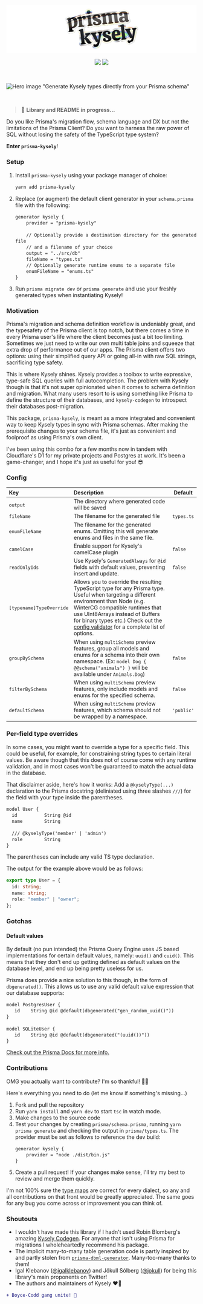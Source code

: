 ![Prisma Kysely](assets/logo-hero.png)

<p align="center">
<a href="https://www.npmjs.com/package/prisma-kysely"><img src="https://badge.fury.io/js/prisma-kysely.svg"></a>
<a href="https://ko-fi.com/N4N7QQZVA"><img height=20 src="https://ko-fi.com/img/githubbutton_sm.svg"></a>
</p>

<br/>

![Hero image "Generate Kysely types directly from your Prisma
schema"](assets/hero.png)

<br/>

> 🚧 **Library and README in progress...**

Do you like Prisma's migration flow, schema language and DX but not the
limitations of the Prisma Client? Do you want to harness the raw power of SQL
without losing the safety of the TypeScript type system?

**Enter `prisma-kysely`**!

### Setup

1. Install `prisma-kysely` using your package manager of choice:

   ```sh
   yarn add prisma-kysely
   ```

2. Replace (or augment) the default client generator in your `schema.prisma`
   file with the following:

   ```prisma
   generator kysely {
       provider = "prisma-kysely"

       // Optionally provide a destination directory for the generated file
       // and a filename of your choice
       output = "../src/db"
       fileName = "types.ts"
       // Optionally generate runtime enums to a separate file
       enumFileName = "enums.ts"
   }
   ```

3. Run `prisma migrate dev` or `prisma generate` and use your freshly generated
   types when instantiating Kysely!

### Motivation

Prisma's migration and schema definition workflow is undeniably great, and the
typesafety of the Prisma client is top notch, but there comes a time in every
Prisma user's life where the client becomes just a bit too limiting. Sometimes
we just need to write our own multi table joins and squeeze that extra drop of
performance out of our apps. The Prisma client offers two options: using their
simplified query API or going all-in with raw SQL strings, sacrificing type
safety.

This is where Kysely shines. Kysely provides a toolbox to write expressive,
type-safe SQL queries with full autocompletion. The problem with Kysely though
is that it's not super opinionated when it comes to schema definition and
migration. What many users resort to is using something like Prisma to define
the structure of their databases, and `kysely-codegen` to introspect their
databases post-migration.

This package, `prisma-kysely`, is meant as a more integrated and convenient way
to keep Kysely types in sync with Prisma schemas. After making the prerequisite
changes to your schema file, it's just as convenient and foolproof as using
Prisma's own client.

I've been using this combo for a few months now in tandem with Cloudflare's D1
for my private projects and Postgres at work. It's been a game-changer, and I
hope it's just as useful for you! 😎

### Config

| Key                      | Description                                                                                                                                                                                                                                                                                                                                                                         | Default    |
| :----------------------- | :---------------------------------------------------------------------------------------------------------------------------------------------------------------------------------------------------------------------------------------------------------------------------------------------------------------------------------------------------------------------------------- | ---------- |
| `output`                 | The directory where generated code will be saved                                                                                                                                                                                                                                                                                                                                    |            |
| `fileName`               | The filename for the generated file                                                                                                                                                                                                                                                                                                                                                 | `types.ts` |
| `enumFileName`           | The filename for the generated enums. Omitting this will generate enums and files in the same file.                                                                                                                                                                                                                                                                                 |            |
| `camelCase`              | Enable support for Kysely's camelCase plugin                                                                                                                                                                                                                                                                                                                                        | `false`    |
| `readOnlyIds`            | Use Kysely's `GeneratedAlways` for `@id` fields with default values, preventing insert and update.                                                                                                                                                                                                                                                                                  | `false`    |
| `[typename]TypeOverride` | Allows you to override the resulting TypeScript type for any Prisma type. Useful when targeting a different environment than Node (e.g. WinterCG compatible runtimes that use UInt8Arrays instead of Buffers for binary types etc.) Check out the [config validator](https://github.com/valtyr/prisma-kysely/blob/main/src/utils/validateConfig.ts) for a complete list of options. |            |
| `groupBySchema`          | When using `multiSchema` preview features, group all models and enums for a schema into their own namespace. (Ex: `model Dog { @@schema("animals") }` will be available under `Animals.Dog`)                                                                                                                                                                                        | `false`    |
| `filterBySchema`         | When using `multiSchema` preview features, only include models and enums for the specified schema.                                                                                                                                                                                                                                                                                  | `false`    |
| `defaultSchema`          | When using `multiSchema` preview features, which schema should not be wrapped by a namespace.                                                                                                                                                                                                                                                                                       | `'public'` |

### Per-field type overrides

In some cases, you might want to override a type for a specific field. This
could be useful, for example, for constraining string types to certain literal
values. Be aware though that this does not of course come with any runtime
validation, and in most cases won't be guaranteed to match the actual data in
the database.

That disclaimer aside, here's how it works: Add a `@kyselyType(...)` declaration
to the Prisma docstring (deliniated using three slashes `///`) for the field
with your type inside the parentheses.

```prisma
model User {
  id          String @id
  name        String

  /// @kyselyType('member' | 'admin')
  role        String
}
```

The parentheses can include any valid TS type declaration.

The output for the example above would be as follows:

```ts
export type User = {
  id: string;
  name: string;
  role: "member" | "owner";
};
```

### Gotchas

#### Default values

By default (no pun intended) the Prisma Query Engine uses JS based
implementations for certain default values, namely: `uuid()` and `cuid()`. This
means that they don't end up getting defined as default values on the database
level, and end up being pretty useless for us.

Prisma does provide a nice solution to this though, in the form of
`dbgenerated()`. This allows us to use any valid default value expression that
our database supports:

```prisma
model PostgresUser {
   id    String @id @default(dbgenerated("gen_random_uuid()"))
}

model SQLiteUser {
   id    String @id @default(dbgenerated("(uuid())"))
}
```

[Check out the Prisma Docs for more
info.](https://www.prisma.io/docs/reference/api-reference/prisma-schema-reference#attribute-functions)

### Contributions

OMG you actually want to contribute? I'm so thankful! 🙇‍♂️

Here's everything you need to do (let me know if something's missing...)

1. Fork and pull the repository
2. Run `yarn install` and `yarn dev` to start `tsc` in watch mode.
3. Make changes to the source code
4. Test your changes by creating `prisma/schema.prisma`, running `yarn prisma generate` and checking the output in `prisma/types.ts`. The provider must be set
   as follows to reference the dev build:
   ```prisma
   generator kysely {
       provider = "node ./dist/bin.js"
   }
   ```
5. Create a pull request! If your changes make sense, I'll try my best to review
   and merge them quickly.

I'm not 100% sure the [type
maps](https://github.com/valtyr/prisma-kysely/blob/main/src/helpers/generateFieldType.ts)
are correct for every dialect, so any and all contributions on that front would
be greatly appreciated. The same goes for any bug you come across or improvement
you can think of.

### Shoutouts

- I wouldn't have made this library if I hadn't used Robin Blomberg's amazing
  [Kysely Codegen](https://github.com/RobinBlomberg/kysely-codegen). For anyone
  that isn't using Prisma for migrations I wholeheartedly recommend his package.
- The implicit many-to-many table generation code is partly inspired by and
  partly stolen from
  [`prisma-dbml-generator`](https://github.com/notiz-dev/prisma-dbml-generator/blob/752f89cf40257a9698913294b38843ac742f8345/src/generator/many-to-many-tables.ts).
  Many-too-many thanks to them!
- Igal Klebanov ([@igalklebanov](https://github.com/igalklebanov)) and Jökull Sólberg ([@jokull](https://github.com/jokull)) for being this library's
  main proponents on Twitter!
- The authors and maintainers of Kysely ❤️‍🔥

```diff
+ Boyce-Codd gang unite! 💽
```
